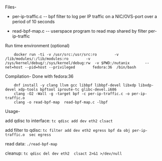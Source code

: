 Files-

- per-ip-traffic.c -- bpf filter to log per IP traffic on a NIC/OVS-port over a period of 10 seconds

- read-bpf-map.c -- userspace program to read map shared by filter per-ip-traffic

Run time environment (optional)
```
    docker run -ti -v /usr/src:/usr/src:ro        -v /lib/modules/:/lib/modules:ro        -v /sys/kernel/debug/:/sys/kernel/debug:rw  -v $PWD:/nutanix       --net=host --pid=host --privileged        fedora:36  /bin/bash
```
Compilation- Done with fedora:36
```
    dnf install -y clang llvm gcc libbpf libbpf-devel libxdp libxdp-devel xdp-tools bpftool iproute-tc glibc-devel.i686
    clang -O2 -Wall -g -target bpf -c per-ip-traffic.c -o per-ip-traffic.o
    clang -o read-bpf-map  read-bpf-map.c -lbpf
```

Usage-

add qdisc to interface: `tc qdisc add dev eth2 clsact`

add filter to qdisc: `tc filter add dev eth2 egress bpf da obj per-ip-traffic.o  sec egress`

read data: `./read-bpf-map`

cleanup: `tc qdisc del dev eth2  clsact 2>&1 >/dev/null`